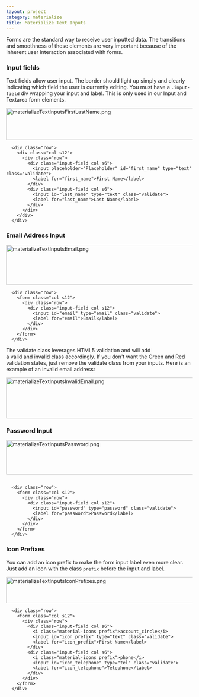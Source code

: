 ```yaml
---
layout: project
category: materialize
title: Materialize Text Inputs
---
```



<p class="caption">Forms are the standard way to receive user inputted data. The transitions and smoothness of these elements are very important because of the inherent user interaction associated with forms.</p>
<h3 class="header">Input fields</h3>
<p>Text fields allow user input. The border should light up simply and clearly indicating which field the user is currently editing. You must have a<span> </span><code class=" language-markup">.input-field</code><span> </span>div wrapping your input and label. This is only used in our Input and Textarea form elements.</p>
<p><img src="/wdarchive/materialize/images/materializeTextInputsFirstLastName.png" alt="materializeTextInputsFirstLastName.png" width="576" height="86" data-api-endpoint="https://hilliard.instructure.com/api/v1/courses/31582/files/11910435" data-api-returntype="File"></p>
<pre class=" language-markup"><code class=" language-markup">  <span class="token tag"><span class="token punctuation">&lt;</span>div <span class="token attr-name">class</span><span class="token attr-value"><span class="token punctuation">=</span><span class="token punctuation">"</span>row<span class="token punctuation">"</span></span><span class="token punctuation">&gt;</span></span>
    <span class="token tag"><span class="token punctuation">&lt;</span>div <span class="token attr-name">class</span><span class="token attr-value"><span class="token punctuation">=</span><span class="token punctuation">"</span>col s12<span class="token punctuation">"</span></span><span class="token punctuation">&gt;</span></span>
      <span class="token tag"><span class="token punctuation">&lt;</span>div <span class="token attr-name">class</span><span class="token attr-value"><span class="token punctuation">=</span><span class="token punctuation">"</span>row<span class="token punctuation">"</span></span><span class="token punctuation">&gt;</span></span>
        <span class="token tag"><span class="token punctuation">&lt;</span>div <span class="token attr-name">class</span><span class="token attr-value"><span class="token punctuation">=</span><span class="token punctuation">"</span>input-field col s6<span class="token punctuation">"</span></span><span class="token punctuation">&gt;</span></span>
          <span class="token tag"><span class="token punctuation">&lt;</span>input <span class="token attr-name">placeholder</span><span class="token attr-value"><span class="token punctuation">=</span><span class="token punctuation">"</span>Placeholder<span class="token punctuation">"</span></span> <span class="token attr-name">id</span><span class="token attr-value"><span class="token punctuation">=</span><span class="token punctuation">"</span>first_name<span class="token punctuation">"</span></span> <span class="token attr-name">type</span><span class="token attr-value"><span class="token punctuation">=</span><span class="token punctuation">"</span>text<span class="token punctuation">"</span></span> <span class="token attr-name">class</span><span class="token attr-value"><span class="token punctuation">=</span><span class="token punctuation">"</span>validate<span class="token punctuation">"</span></span><span class="token punctuation">&gt;</span></span>
          <span class="token tag"><span class="token punctuation">&lt;</span>label <span class="token attr-name">for</span><span class="token attr-value"><span class="token punctuation">=</span><span class="token punctuation">"</span>first_name<span class="token punctuation">"</span></span><span class="token punctuation">&gt;</span></span>First Name<span class="token tag"><span class="token punctuation">&lt;/</span>label<span class="token punctuation">&gt;</span></span>
        <span class="token tag"><span class="token punctuation">&lt;/</span>div<span class="token punctuation">&gt;</span></span>
        <span class="token tag"><span class="token punctuation">&lt;</span>div <span class="token attr-name">class</span><span class="token attr-value"><span class="token punctuation">=</span><span class="token punctuation">"</span>input-field col s6<span class="token punctuation">"</span></span><span class="token punctuation">&gt;</span></span>
          <span class="token tag"><span class="token punctuation">&lt;</span>input <span class="token attr-name">id</span><span class="token attr-value"><span class="token punctuation">=</span><span class="token punctuation">"</span>last_name<span class="token punctuation">"</span></span> <span class="token attr-name">type</span><span class="token attr-value"><span class="token punctuation">=</span><span class="token punctuation">"</span>text<span class="token punctuation">"</span></span> <span class="token attr-name">class</span><span class="token attr-value"><span class="token punctuation">=</span><span class="token punctuation">"validate</span><span class="token punctuation">"</span></span><span class="token punctuation">&gt;</span></span>
          <span class="token tag"><span class="token punctuation">&lt;</span>label <span class="token attr-name">for</span><span class="token attr-value"><span class="token punctuation">=</span><span class="token punctuation">"</span>last_name<span class="token punctuation">"</span></span><span class="token punctuation">&gt;</span></span>Last Name<span class="token tag"><span class="token punctuation">&lt;/</span>label<span class="token punctuation">&gt;</span></span>
        <span class="token tag"><span class="token punctuation">&lt;/</span>div<span class="token punctuation">&gt;</span></span>
      <span class="token tag"><span class="token punctuation">&lt;/</span>div<span class="token punctuation">&gt;</span></span>
    <span class="token tag"><span class="token punctuation">&lt;/</span>div<span class="token punctuation">&gt;</span></span>
  <span class="token tag"><span class="token punctuation">&lt;/</span>div<span class="token punctuation">&gt;</span></span></code></pre>
<h3>Email Address Input</h3>
<p><img src="/wdarchive/materialize/images/materializeTextInputsEmail.png" alt="materializeTextInputsEmail.png" width="576" height="107" data-api-endpoint="https://hilliard.instructure.com/api/v1/courses/31582/files/11910502" data-api-returntype="File"></p>
<pre class=" language-markup"><code class=" language-markup"><span class="token tag"><span class="token punctuation">  &lt;</span>div <span class="token attr-name">class</span><span class="token attr-value"><span class="token punctuation">=</span><span class="token punctuation">"</span>row<span class="token punctuation">"</span></span><span class="token punctuation">&gt;</span></span>
    <span class="token tag"><span class="token punctuation">&lt;</span>form <span class="token attr-name">class</span><span class="token attr-value"><span class="token punctuation">=</span><span class="token punctuation">"</span>col s12<span class="token punctuation">"</span></span><span class="token punctuation">&gt;</span></span>
      <span class="token tag"><span class="token punctuation">&lt;</span>div <span class="token attr-name">class</span><span class="token attr-value"><span class="token punctuation">=</span><span class="token punctuation">"</span>row<span class="token punctuation">"</span></span><span class="token punctuation">&gt;</span></span>
        <span class="token tag"><span class="token punctuation">&lt;</span>div <span class="token attr-name">class</span><span class="token attr-value"><span class="token punctuation">=</span><span class="token punctuation">"</span>input-field col s12<span class="token punctuation">"</span></span><span class="token punctuation">&gt;</span></span>
          <span class="token tag"><span class="token punctuation">&lt;</span>input <span class="token attr-name">id</span><span class="token attr-value"><span class="token punctuation">=</span><span class="token punctuation">"</span>email<span class="token punctuation">"</span></span> <span class="token attr-name">type</span><span class="token attr-value"><span class="token punctuation">=</span><span class="token punctuation">"</span>email<span class="token punctuation">"</span></span> <span class="token attr-name">class</span><span class="token attr-value"><span class="token punctuation">=</span><span class="token punctuation">"</span>validate<span class="token punctuation">"</span></span><span class="token punctuation">&gt;</span></span>
          <span class="token tag"><span class="token punctuation">&lt;</span>label <span class="token attr-name">for</span><span class="token attr-value"><span class="token punctuation">=</span><span class="token punctuation">"</span>email<span class="token punctuation">"</span></span><span class="token punctuation">&gt;</span></span>Email<span class="token tag"><span class="token punctuation">&lt;/</span>label<span class="token punctuation">&gt;</span></span>
        <span class="token tag"><span class="token punctuation">&lt;/</span>div<span class="token punctuation">&gt;</span></span>
      <span class="token tag"><span class="token punctuation">&lt;/</span>div<span class="token punctuation">&gt;</span></span>
    <span class="token tag"><span class="token punctuation">&lt;/</span>form<span class="token punctuation">&gt;</span></span>
  <span class="token tag"><span class="token punctuation">&lt;/</span>div<span class="token punctuation">&gt;</span></span></code></pre>
<p>The validate class leverages HTML5 validation and will add a valid and invalid class accordingly. If you don't want the Green and Red validation states, just remove the validate class from your inputs. Here is an example of an invalid email address:</p>
<p><img src="/wdarchive/materialize/images/materializeTextInputsInvalidEmail.png" alt="materializeTextInputsInvalidEmail.png" width="576" height="110" data-api-endpoint="https://hilliard.instructure.com/api/v1/courses/31582/files/11910556" data-api-returntype="File"></p>
<h3>Password Input</h3>
<p><img src="/wdarchive/materialize/images/materializeTextInputsPassword.png" alt="materializeTextInputsPassword.png" width="572" height="92" data-api-endpoint="https://hilliard.instructure.com/api/v1/courses/31582/files/11910561" data-api-returntype="File"></p>
<pre class=" language-markup"><code class=" language-markup">
  <span class="token tag"><span class="token punctuation">&lt;</span>div <span class="token attr-name">class</span><span class="token attr-value"><span class="token punctuation">=</span><span class="token punctuation">"</span>row<span class="token punctuation">"</span></span><span class="token punctuation">&gt;</span></span>
    <span class="token tag"><span class="token punctuation">&lt;</span>form <span class="token attr-name">class</span><span class="token attr-value"><span class="token punctuation">=</span><span class="token punctuation">"</span>col s12<span class="token punctuation">"</span></span><span class="token punctuation">&gt;</span></span>
      <span class="token tag"><span class="token punctuation">&lt;</span>div <span class="token attr-name">class</span><span class="token attr-value"><span class="token punctuation">=</span><span class="token punctuation">"</span>row<span class="token punctuation">"</span></span><span class="token punctuation">&gt;</span></span>
        <span class="token tag"><span class="token punctuation">&lt;</span>div <span class="token attr-name">class</span><span class="token attr-value"><span class="token punctuation">=</span><span class="token punctuation">"</span>input-field col s12<span class="token punctuation">"</span></span><span class="token punctuation">&gt;</span></span>
          <span class="token tag"><span class="token punctuation">&lt;</span>input <span class="token attr-name">id</span><span class="token attr-value"><span class="token punctuation">=</span><span class="token punctuation">"</span>password<span class="token punctuation">"</span></span> <span class="token attr-name">type</span><span class="token attr-value"><span class="token punctuation">=</span><span class="token punctuation">"</span>password<span class="token punctuation">"</span></span> <span class="token attr-name">class</span><span class="token attr-value"><span class="token punctuation">=</span><span class="token punctuation">"</span>validate<span class="token punctuation">"</span></span><span class="token punctuation">&gt;</span></span>
          <span class="token tag"><span class="token punctuation">&lt;</span>label <span class="token attr-name">for</span><span class="token attr-value"><span class="token punctuation">=</span><span class="token punctuation">"</span>password<span class="token punctuation">"</span></span><span class="token punctuation">&gt;</span></span>Password<span class="token tag"><span class="token punctuation">&lt;/</span>label<span class="token punctuation">&gt;</span></span>
        <span class="token tag"><span class="token punctuation">&lt;/</span>div<span class="token punctuation">&gt;</span></span>
      <span class="token tag"><span class="token punctuation">&lt;/</span>div<span class="token punctuation">&gt;</span></span>
    <span class="token tag"><span class="token punctuation">&lt;/</span>form<span class="token punctuation">&gt;</span></span>
  <span class="token tag"><span class="token punctuation">&lt;/</span>div<span class="token punctuation">&gt;</span></span></code></pre>
<h3>Icon Prefixes</h3>
<p>You can add an icon prefix to make the form input label even more clear. Just add an icon with the class<span> </span><code class=" language-markup">prefix</code><span> </span>before the input and label.</p>
<p><img src="/wdarchive/materialize/images/materializeTextInputsIconPrefixes.png" alt="materializeTextInputsIconPrefixes.png" width="602" height="70" data-api-endpoint="https://hilliard.instructure.com/api/v1/courses/31582/files/11910932" data-api-returntype="File"></p>
<pre class=" language-markup"><code class=" language-markup">  <span class="token tag"><span class="token punctuation">&lt;</span>div <span class="token attr-name">class</span><span class="token attr-value"><span class="token punctuation">=</span><span class="token punctuation">"</span>row<span class="token punctuation">"</span></span><span class="token punctuation">&gt;</span></span>
    <span class="token tag"><span class="token punctuation">&lt;</span>form <span class="token attr-name">class</span><span class="token attr-value"><span class="token punctuation">=</span><span class="token punctuation">"</span>col s12<span class="token punctuation">"</span></span><span class="token punctuation">&gt;</span></span>
      <span class="token tag"><span class="token punctuation">&lt;</span>div <span class="token attr-name">class</span><span class="token attr-value"><span class="token punctuation">=</span><span class="token punctuation">"</span>row<span class="token punctuation">"</span></span><span class="token punctuation">&gt;</span></span>
        <span class="token tag"><span class="token punctuation">&lt;</span>div <span class="token attr-name">class</span><span class="token attr-value"><span class="token punctuation">=</span><span class="token punctuation">"</span>input-field col s6<span class="token punctuation">"</span></span><span class="token punctuation">&gt;</span></span>
          <span class="token tag"><span class="token punctuation">&lt;</span>i <span class="token attr-name">class</span><span class="token attr-value"><span class="token punctuation">=</span><span class="token punctuation">"</span>material-icons prefix<span class="token punctuation">"</span></span><span class="token punctuation">&gt;</span></span>account_circle<span class="token tag"><span class="token punctuation">&lt;/</span>i<span class="token punctuation">&gt;</span></span>
          <span class="token tag"><span class="token punctuation">&lt;</span>input <span class="token attr-name">id</span><span class="token attr-value"><span class="token punctuation">=</span><span class="token punctuation">"</span>icon_prefix<span class="token punctuation">"</span></span> <span class="token attr-name">type</span><span class="token attr-value"><span class="token punctuation">=</span><span class="token punctuation">"</span>text<span class="token punctuation">"</span></span> <span class="token attr-name">class</span><span class="token attr-value"><span class="token punctuation">=</span><span class="token punctuation">"</span>validate<span class="token punctuation">"</span></span><span class="token punctuation">&gt;</span></span>
          <span class="token tag"><span class="token punctuation">&lt;</span>label <span class="token attr-name">for</span><span class="token attr-value"><span class="token punctuation">=</span><span class="token punctuation">"</span>icon_prefix<span class="token punctuation">"</span></span><span class="token punctuation">&gt;</span></span>First Name<span class="token tag"><span class="token punctuation">&lt;/</span>label<span class="token punctuation">&gt;</span></span>
        <span class="token tag"><span class="token punctuation">&lt;/</span>div<span class="token punctuation">&gt;</span></span>
        <span class="token tag"><span class="token punctuation">&lt;</span>div <span class="token attr-name">class</span><span class="token attr-value"><span class="token punctuation">=</span><span class="token punctuation">"</span>input-field col s6<span class="token punctuation">"</span></span><span class="token punctuation">&gt;</span></span>
          <span class="token tag"><span class="token punctuation">&lt;</span>i <span class="token attr-name">class</span><span class="token attr-value"><span class="token punctuation">=</span><span class="token punctuation">"</span>material-icons prefix<span class="token punctuation">"</span></span><span class="token punctuation">&gt;</span></span>phone<span class="token tag"><span class="token punctuation">&lt;/</span>i<span class="token punctuation">&gt;</span></span>
          <span class="token tag"><span class="token punctuation">&lt;</span>input <span class="token attr-name">id</span><span class="token attr-value"><span class="token punctuation">=</span><span class="token punctuation">"</span>icon_telephone<span class="token punctuation">"</span></span> <span class="token attr-name">type</span><span class="token attr-value"><span class="token punctuation">=</span><span class="token punctuation">"</span>tel<span class="token punctuation">"</span></span> <span class="token attr-name">class</span><span class="token attr-value"><span class="token punctuation">=</span><span class="token punctuation">"</span>validate<span class="token punctuation">"</span></span><span class="token punctuation">&gt;</span></span>
          <span class="token tag"><span class="token punctuation">&lt;</span>label <span class="token attr-name">for</span><span class="token attr-value"><span class="token punctuation">=</span><span class="token punctuation">"</span>icon_telephone<span class="token punctuation">"</span></span><span class="token punctuation">&gt;</span></span>Telephone<span class="token tag"><span class="token punctuation">&lt;/</span>label<span class="token punctuation">&gt;</span></span>
        <span class="token tag"><span class="token punctuation">&lt;/</span>div<span class="token punctuation">&gt;</span></span>
      <span class="token tag"><span class="token punctuation">&lt;/</span>div<span class="token punctuation">&gt;</span></span>
    <span class="token tag"><span class="token punctuation">&lt;/</span>form<span class="token punctuation">&gt;</span></span>
  <span class="token tag"><span class="token punctuation">&lt;/</span>div<span class="token punctuation">&gt;</span></span></code></pre>

